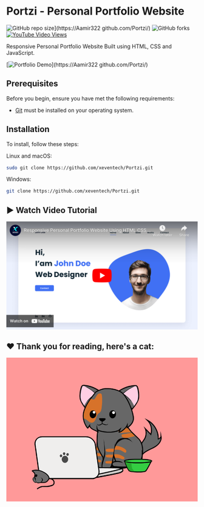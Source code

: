 # Portzi - Personal Portfolio Website

![GitHub repo size](https://github.com/Aamir32/projects_snapshots/blob/main/Portzi/about.pgn.jpg=true "Portfolio Demo")](https://Aamir322 github.com/Portzi/)
![GitHub forks](https://img.shields.io/github/forks/xeventech/Portzi?style=social)
[![YouTube Video Views](https://img.shields.io/youtube/views/fnHl-V2_8P4?style=social)](https://youtu.be/fnHl-V2_8P4)

Responsive Personal Portfolio Website Built using HTML, CSS and JavaScript.

[![Portfolio Demo](https://github.com/Aamir32/projects_snapshots/blob/main/Portzi/about.pgn.jpg=true "Portfolio Demo")](https://Aamir322 github.com/Portzi/)

## Prerequisites

Before you begin, ensure you have met the following requirements:

* [Git](https://git-scm.com/downloads "Download Git") must be installed on your operating system.

## Installation

To install, follow these steps:

Linux and macOS:

```bash
sudo git clone https://github.com/xeventech/Portzi.git
```

Windows:

```bash
git clone https://github.com/xeventech/Portzi.git
```

## ▶️ Watch Video Tutorial

[![Watch Video](https://github.com/XevenTech/projects_snapshots/blob/main/Portzi/thumbnail.png?raw=true "Play")](https://youtu.be/fnHl-V2_8P4)


## ❤️ Thank you for reading, here's a cat:

[![Cat](https://github.com/XevenTech/xeventech/blob/main/cat.gif?raw=true "Thank You ❤️")](https://youtube.com/@XevenTechYT?sub_confirmation=1)
